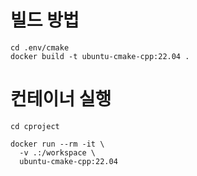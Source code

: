 # 빌드 방법

```
cd .env/cmake
docker build -t ubuntu-cmake-cpp:22.04 .
```

# 컨테이너 실행

```
cd cproject

docker run --rm -it \
  -v .:/workspace \
  ubuntu-cmake-cpp:22.04
```
